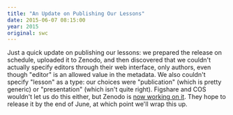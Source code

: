 ```yaml
---
title: "An Update on Publishing Our Lessons"
date: 2015-06-07 08:15:00
year: 2015
original: swc
---
```

<p>
  Just a quick update on
  publishing our lessons:
  we prepared the release on schedule,
  uploaded it to Zenodo,
  and then discovered that we couldn't actually specify editors through their web interface,
  only authors,
  even though "editor" is an allowed value in the metadata.
  We also couldn't specify "lesson" as a type:
  our choices were "publication" (which is pretty generic) or "presentation" (which isn't quite right).
  Figshare and COS wouldn't let us do this either,
  but Zenodo is <a href="https://github.com/zenodo/zenodo/issues/265">now working on it</a>.
  They hope to release it by the end of June,
  at which point we'll wrap this up.
</p>
